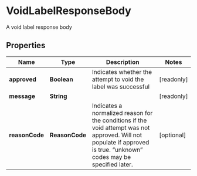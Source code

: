 

# VoidLabelResponseBody

A void label response body

## Properties

| Name | Type | Description | Notes |
|------------ | ------------- | ------------- | -------------|
|**approved** | **Boolean** | Indicates whether the attempt to void the label was successful |  [readonly] |
|**message** | **String** |  |  [readonly] |
|**reasonCode** | **ReasonCode** | Indicates a normalized reason for the conditions if the void attempt was not approved. Will not populate if approved is true. “unknown” codes may be specified later. |  [optional] |



